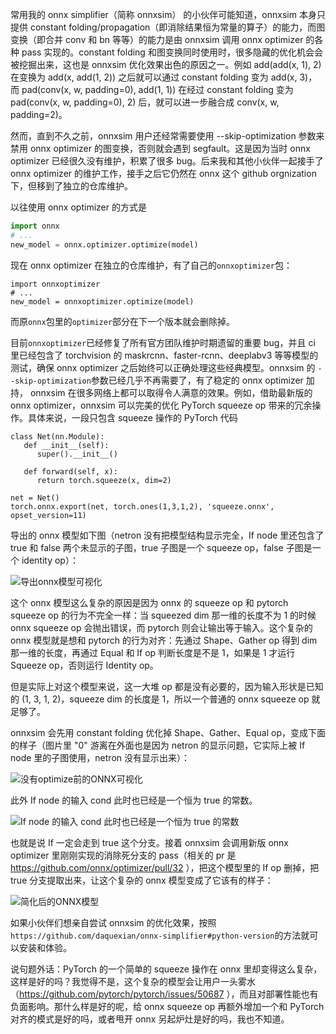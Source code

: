 常用我的 onnx simplifier（简称 onnxsim） 的小伙伴可能知道，onnxsim 本身只提供 constant folding/propagation（即消除结果恒为常量的算子）的能力，而图变换（即合并 conv 和 bn 等等）的能力是由 onnxsim 调用 onnx optimizer 的各种 pass 实现的。constant folding 和图变换同时使用时，很多隐藏的优化机会会被挖掘出来，这也是 onnxsim 优化效果出色的原因之一。例如 add(add(x, 1), 2) 在变换为 add(x, add(1, 2)) 之后就可以通过 constant folding 变为 add(x, 3)，而 pad(conv(x, w, padding=0), add(1, 1)) 在经过 constant folding 变为 pad(conv(x, w, padding=0), 2) 后，就可以进一步融合成 conv(x, w, padding=2)。

然而，直到不久之前，onnxsim 用户还经常需要使用 --skip-optimization 参数来禁用 onnx optimizer 的图变换，否则就会遇到 segfault。这是因为当时 onnx optimizer 已经很久没有维护，积累了很多 bug。后来我和其他小伙伴一起接手了 onnx optimizer 的维护工作，接手之后它仍然在 onnx 这个 github orgnization 下，但移到了独立的仓库维护。

以往使用 onnx optimizer 的方式是

```python
import onnx
# ...
new_model = onnx.optimizer.optimize(model)
```

现在 onnx optimizer 在独立的仓库维护，有了自己的`onnxoptimizer`包：

```
import onnxoptimizer
# ...
new_model = onnxoptimizer.optimize(model)
```

而原`onnx`包里的`optimizer`部分在下一个版本就会删除掉。

目前`onnxoptimizer`已经修复了所有官方团队维护时期遗留的重要 bug，并且 ci 里已经包含了 torchvision 的 maskrcnn、faster-rcnn、deeplabv3 等等模型的测试，确保 onnx optimizer 之后始终可以正确处理这些经典模型。onnxsim 的 `--skip-optimization`参数已经几乎不再需要了，有了稳定的 onnx optimizer 加持， onnxsim 在很多网络上都可以取得令人满意的效果。例如，借助最新版的 onnx optimizer，onnxsim 可以完美的优化 PyTorch squeeze op 带来的冗余操作。具体来说，一段只包含 squeeze 操作的 PyTorch 代码 

```
class Net(nn.Module):
   def __init__(self):
      super().__init__()

   def forward(self, x):
      return torch.squeeze(x, dim=2)

net = Net()
torch.onnx.export(net, torch.ones(1,3,1,2), 'squeeze.onnx', opset_version=11)
```

导出的 onnx 模型如下图（netron 没有把模型结构显示完全，If node 里还包含了 true 和 false 两个未显示的子图，true 子图是一个 squeeze op，false 子图是一个 identity op）：


![导出onnx模型可视化](https://img-blog.csdnimg.cn/2021021623040820.png)

这个 onnx 模型这么复杂的原因是因为 onnx 的 squeeze op 和 pytorch squeeze op 的行为不完全一样：当 squeezed dim 那一维的长度不为 1 的时候 onnx squeeze op 会抛出错误，而 pytorch 则会让输出等于输入。这个复杂的 onnx 模型就是想和 pytorch 的行为对齐：先通过 Shape、Gather op 得到 dim 那一维的长度，再通过 Equal 和 If op 判断长度是不是 1，如果是 1 才运行 Squeeze op，否则运行 Identity op。

但是实际上对这个模型来说，这一大堆 op 都是没有必要的，因为输入形状是已知的 (1, 3, 1, 2)，squeeze dim 的长度是 1，所以一个普通的 onnx squeeze op 就足够了。

onnxsim 会先用 constant folding 优化掉 Shape、Gather、Equal op，变成下面的样子（图片里 "0" 游离在外面也是因为 netron 的显示问题，它实际上被 If node 里的子图使用，netron 没有显示出来）： 

![没有optimize前的ONNX可视化](https://img-blog.csdnimg.cn/20210216230450497.png)

此外 If node 的输入 cond 此时也已经是一个恒为 true 的常数。 

![If node 的输入 cond 此时也已经是一个恒为 true 的常数](https://img-blog.csdnimg.cn/20210216230529910.png?x-oss-process=image/watermark,type_ZmFuZ3poZW5naGVpdGk,shadow_10,text_aHR0cHM6Ly9ibG9nLmNzZG4ubmV0L2p1c3Rfc29ydA==,size_16,color_FFFFFF,t_70)

也就是说 If 一定会走到 true 这个分支。接着 onnxsim 会调用新版 onnx optimizer 里刚刚实现的消除死分支的 pass（相关的 pr 是 https://github.com/onnx/optimizer/pull/32 ），把这个模型里的 If op 删掉，把 true 分支提取出来，让这个复杂的 onnx 模型变成了它该有的样子：

![简化后的ONNX模型](https://img-blog.csdnimg.cn/20210216230552691.png)

如果小伙伴们想亲自尝试 onnxsim 的优化效果，按照 `https://github.com/daquexian/onnx-simplifier#python-version`的方法就可以安装和体验。

说句题外话：PyTorch 的一个简单的 squeeze 操作在 onnx 里却变得这么复杂，这样是好的吗？我觉得不是，这个复杂的模型会让用户一头雾水（https://github.com/pytorch/pytorch/issues/50687 ），而且对部署性能也有负面影响。那什么样是好的呢，给 onnx squeeze op 再额外增加一个和 PyTorch 对齐的模式是好的吗，或者甩开 onnx 另起炉灶是好的吗，我也不知道。